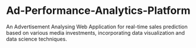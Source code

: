 # Ad-Performance-Analytics-Platform
An Advertisement Analysing Web Application for real-time sales prediction based on various media investments, incorporating data visualization and data science techniques.
